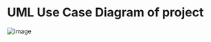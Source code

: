  # UML Use Case Diagram of project
 
 ![image](https://user-images.githubusercontent.com/99732114/178748949-91d516f6-5132-4b5e-8b05-3eb0ebe365e6.png)

